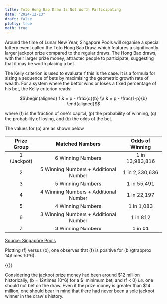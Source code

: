 ```yaml
---
title: Toto Hong Bao Draw Is Not Worth Participating
date: "2024-12-13"
draft: false
plotly: true
math: true
---
```

Around the time of Lunar New Year, Singapore Pools will organise a special lottery event called the Toto Hong Bao Draw, which features a significantly larger jackpot prize compared to the regular draws. The Hong Bao draws, with their larger prize money, attracted people to participate, suggesting that it may be worth placing a bet.

The Kelly criterion is used to evaluate if this is the case. It is a formula for sizing a sequence of bets by maximising the geometric growth rate of wealth. For a system where the bettor wins or loses a fixed percentage of his bet, the Kelly criterion reads: 

$$\begin{aligned}
f & = p - \frac{q}{b} \\\
& = p - \frac{1-p}{b} 
\end{aligned}$$

where \(f\) is the fraction of one's capital, \(p\) the probability of winning, \(q\) the probability of losing, and \(b\) the odds of the bet.

The values for \(p\) are as shown below

| Prize Group    | Matched Numbers | Odds of Winning |
| :--------: | :-------: | :--------: |
| 1 (Jackpot)  | 6 Winning Numbers    | 1 in 13,983,816 |
| 2 | 5 Winning Numbers + Additional Number     | 1 in 2,330,636 |
| 3    | 5 Winning Numbers    | 1 in 55,491 |
| 4    | 4 Winning Numbers + Additional Number   | 1 in 22,197 |
| 5    | 4 Winning Numbers    | 1 in 1,083 |
| 6    | 3 Winning Numbers + Additional Number    | 1 in 812 |
| 7    | 3 Winning Numbers    | 1 in 61 |

[Source: Singapore Pools](https://online.singaporepools.com/en/lottery/toto-statistics-history)

Plotting \(f\) versus \(b\), one observes that \(f\) is positive for \(b \gtrapprox 14\times 10^6\).

{{<plotly json="/plotly/hong-bao-draw.json" height="600px">}} 

Considering the jackpot prize money had been around $12 million historically, \(b = 12\times 10^6\) for a $1 minimum bet, and \(f < 0\) *i.e.* one should not bet on the draw. Even if the prize money is greater than $14 million, one should bear in mind that there had never been a sole jackpot winner in the draw's history.

